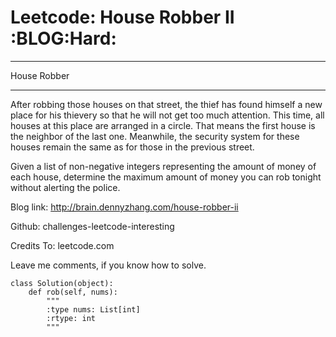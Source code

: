 # Leetcode: House Robber II     :BLOG:Hard:


---

House Robber  

---

After robbing those houses on that street, the thief has found himself a new place for his thievery so that he will not get too much attention. This time, all houses at this place are arranged in a circle. That means the first house is the neighbor of the last one. Meanwhile, the security system for these houses remain the same as for those in the previous street.  

Given a list of non-negative integers representing the amount of money of each house, determine the maximum amount of money you can rob tonight without alerting the police.  

Blog link: <http://brain.dennyzhang.com/house-robber-ii>  

Github: challenges-leetcode-interesting  

Credits To: leetcode.com  

Leave me comments, if you know how to solve.  

    class Solution(object):
        def rob(self, nums):
            """
            :type nums: List[int]
            :rtype: int
            """